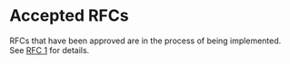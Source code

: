 # Accepted RFCs

RFCs that have been approved are in the process of being implemented.
See [RFC 1](../final/001-rfc-template.md) for details.
